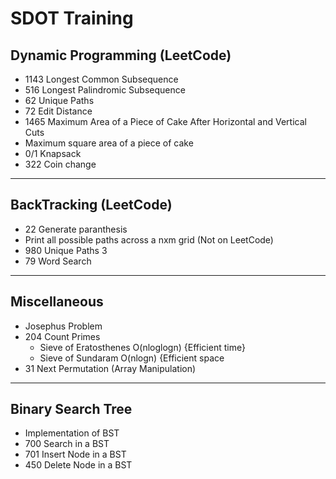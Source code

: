 # SDOT  Training
## Dynamic Programming (LeetCode)
- 1143 Longest Common Subsequence
- 516 Longest Palindromic Subsequence
- 62 Unique Paths
- 72 Edit Distance
- 1465 Maximum Area of a Piece of Cake After Horizontal and Vertical Cuts
- Maximum square area of a piece of cake
- 0/1 Knapsack
- 322 Coin change

--- 
## BackTracking (LeetCode)
- 22 Generate paranthesis
- Print all possible paths across a nxm grid (Not on LeetCode)
- 980 Unique Paths 3
- 79 Word Search

---
## Miscellaneous 
- Josephus Problem
- 204 Count Primes
  - Sieve of Eratosthenes O(nloglogn) {Efficient time}
  - Sieve of Sundaram O(nlogn) {Efficient space
- 31 Next Permutation (Array Manipulation)
  
 ---
## Binary Search Tree
- Implementation of BST
- 700 Search in a BST
- 701 Insert Node in a BST
- 450 Delete Node in a BST
 
    

